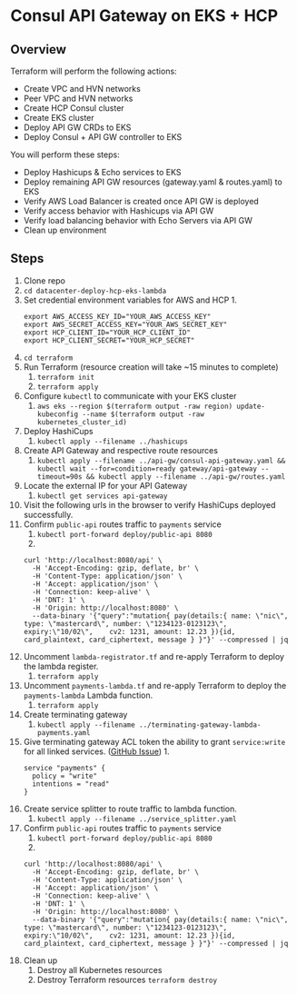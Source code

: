 # Consul API Gateway on EKS + HCP

## Overview

Terraform will perform the following actions:
- Create VPC and HVN networks
- Peer VPC and HVN networks
- Create HCP Consul cluster
- Create EKS cluster
- Deploy API GW CRDs to EKS
- Deploy Consul + API GW controller to EKS

You will perform these steps:
- Deploy Hashicups & Echo services to EKS
- Deploy remaining API GW resources (gateway.yaml & routes.yaml) to EKS
- Verify AWS Load Balancer is created once API GW is deployed
- Verify access behavior with Hashicups via API GW
- Verify load balancing behavior with Echo Servers via API GW
- Clean up environment

## Steps

1. Clone repo
2. `cd datacenter-deploy-hcp-eks-lambda`
3. Set credential environment variables for AWS and HCP
    1. 
    ```shell
    export AWS_ACCESS_KEY_ID="YOUR_AWS_ACCESS_KEY"
    export AWS_SECRET_ACCESS_KEY="YOUR_AWS_SECRET_KEY"
    export HCP_CLIENT_ID="YOUR_HCP_CLIENT_ID"
    export HCP_CLIENT_SECRET="YOUR_HCP_SECRET"
    ```
4. `cd terraform`
5. Run Terraform (resource creation will take ~15 minutes to complete)
    1. `terraform init`
    2. `terraform apply`
6. Configure `kubectl` to communicate with your EKS cluster
    1. `aws eks --region $(terraform output -raw region) update-kubeconfig --name $(terraform output -raw kubernetes_cluster_id)` 
7. Deploy HashiCups
    1. `kubectl apply --filename ../hashicups`
8. Create API Gateway and respective route resources
    1. `kubectl apply --filename ../api-gw/consul-api-gateway.yaml && kubectl wait --for=condition=ready gateway/api-gateway --timeout=90s && kubectl apply --filename ../api-gw/routes.yaml` 
9. Locate the external IP for your API Gateway
    1. `kubectl get services api-gateway`
10.  Visit the following urls in the browser to verify HashiCups deployed successfully.
11. Confirm `public-api` routes traffic to `payments` service
    1. `kubectl port-forward deploy/public-api 8080`
    2. 
    ```shell
    curl 'http://localhost:8080/api' \
      -H 'Accept-Encoding: gzip, deflate, br' \
      -H 'Content-Type: application/json' \
      -H 'Accept: application/json' \
      -H 'Connection: keep-alive' \
      -H 'DNT: 1' \
      -H 'Origin: http://localhost:8080' \
      --data-binary '{"query":"mutation{ pay(details:{ name: \"nic\", type: \"mastercard\", number: \"1234123-0123123\", expiry:\"10/02\",    cv2: 1231, amount: 12.23 }){id, card_plaintext, card_ciphertext, message } }"}' --compressed | jq
      ```
12. Uncomment `lambda-registrator.tf` and re-apply Terraform to deploy the lambda register.
    1. `terraform apply`
13. Uncomment `payments-lambda.tf` and re-apply Terraform to deploy the `payments-lambda` Lambda function.
    1. `terraform apply`
14. Create terminating gateway
    1. `kubectl apply --filename ../terminating-gateway-lambda-payments.yaml` 
15. Give terminating gateway ACL token the ability to grant `service:write` for all linked services. ([GitHub Issue](https://github.com/hashicorp/consul/issues/12116#issuecomment-1019463753))
    1. 
    ```shell
    service "payments" {
      policy = "write"
      intentions = "read"
    }
    ```
15. Create service splitter to route traffic to lambda function.
    1. `kubectl apply --filename ../service_splitter.yaml` 
16. Confirm `public-api` routes traffic to `payments` service
    1. `kubectl port-forward deploy/public-api 8080`
    2. 
    ```shell
    curl 'http://localhost:8080/api' \
      -H 'Accept-Encoding: gzip, deflate, br' \
      -H 'Content-Type: application/json' \
      -H 'Accept: application/json' \
      -H 'Connection: keep-alive' \
      -H 'DNT: 1' \
      -H 'Origin: http://localhost:8080' \
      --data-binary '{"query":"mutation{ pay(details:{ name: \"nic\", type: \"mastercard\", number: \"1234123-0123123\", expiry:\"10/02\",    cv2: 1231, amount: 12.23 }){id, card_plaintext, card_ciphertext, message } }"}' --compressed | jq
      ```
10. Clean up
    1. Destroy all Kubernetes resources
    2. Destroy Terraform resources
      `terraform destroy`